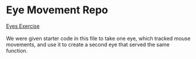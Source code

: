 # Eye Movement Repo
<a href="https://github.com/jackieshreves/jackieshreves.github.io.git"> Eyes Exercise </a>  
<br>
We were given starter code in this file to take one eye, which tracked mouse movements, and use it to create a second eye that served the same function.
